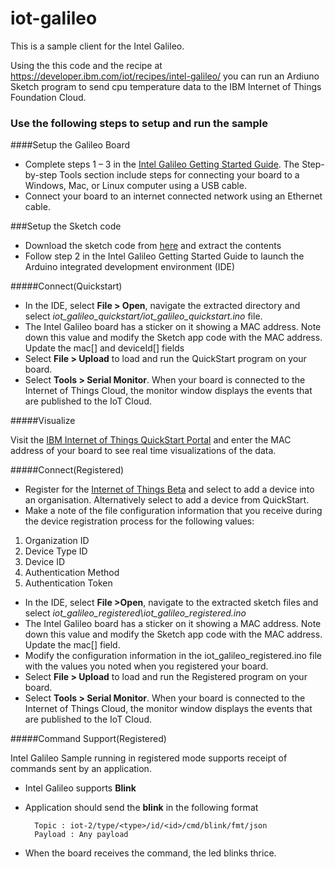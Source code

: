 iot-galileo
===========

This is a sample client for the Intel Galileo.

Using the this code and the recipe at https://developer.ibm.com/iot/recipes/intel-galileo/
you can run an Ardiuno Sketch program to send cpu temperature data to the IBM Internet of Things Foundation Cloud.

### Use the following steps to setup and run the sample


####Setup the Galileo Board

- Complete steps 1 – 3 in the [Intel Galileo Getting Started Guide](https://communities.intel.com/community/makers/galileo/getting-started). The Step-by-step Tools section  include steps for connecting your board to a Windows, Mac, or Linux computer using a USB cable.
- Connect your board to an internet connected network using an Ethernet cable.

###Setup the Sketch code

- Download the sketch code from [here](https://github.com/jeffdare/iot-galileo/releases/download/v0.3.0/sketchbook.zip) and extract the contents
- Follow step 2 in the Intel Galileo Getting Started Guide to launch the Arduino integrated development environment (IDE)

#####Connect(Quickstart)

- In the IDE, select **File > Open**, navigate the extracted directory and select *iot_galileo_quickstart/iot_galileo_quickstart.ino* file. 
- The Intel Galileo board has a sticker on it showing a MAC address. Note down this value and modify the Sketch app code with the MAC address. Update the mac[] and deviceId[] fields
- Select **File > Upload** to load and run the QuickStart program on your board.
- Select **Tools > Serial Monitor**. When your board is connected to the Internet of Things Cloud, the monitor window displays the events that are published to the IoT Cloud. 

#####Visualize

Visit the [IBM Internet of Things QuickStart Portal](http://quickstart.internetofthings.ibmcloud.com/) and enter the MAC address of your board to see real time visualizations of the data.


#####Connect(Registered)

- Register for the [Internet of Things Beta](http://internetofthings.ibmcloud.com/) and select to add a device into an organisation. Alternatively select to add a device from QuickStart.
- Make a note of the file configuration information that you receive during the device registration process for the following values:

1. Organization ID
2. Device Type ID
3. Device ID
4. Authentication Method
5. Authentication Token

- In the IDE, select **File >Open**, navigate to the extracted sketch files and select *iot_galileo_registered\iot_galileo_registered.ino*
- The Intel Galileo board has a sticker on it showing a MAC address. Note down this value and modify the Sketch app code with the MAC address. Update the mac[] field.
- Modify the configuration information in the iot_galileo_registered.ino file with the values you noted when you registered your board.
- Select **File > Upload** to load and run the Registered program on your board.
- Select **Tools > Serial Monitor**. When your board is connected to the Internet of Things Cloud, the monitor window displays the events that are published to the IoT Cloud. 


#####Command Support(Registered)

Intel Galileo Sample running in registered mode supports receipt of commands sent by an application. 

- Intel Galileo supports **Blink**
- Application should send the **blink** in the following format
		
		Topic : iot-2/type/<type>/id/<id>/cmd/blink/fmt/json
		Payload : Any payload
- When the board receives the command, the led blinks thrice.
